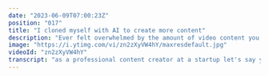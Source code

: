```yaml
---
date: "2023-06-09T07:00:23Z"
position: "017"
title: "I cloned myself with AI to create more content"
description: "Ever felt overwhelmed by the amount of video content you need to create as a professional content creator, marketer, or developer relations team member? What if you could clone yourself and let AI handle the scripting and video production? 🤯\n\nIn this video, I reveal how I used a tool called HeyGen to do just that! Watch as I walk you through creating an AI-generated video with my own avatar and voice. This is not just a gimmick – the results are surprisingly close to reality and improving daily! 🤩\n\n📌 What's covered in this video:\n\nThe challenges of being a content creator in the fast-paced world of marketing and developer relations\n\nHow HeyGen can help you create AI-generated videos with your own avatar and voice\n\nA step-by-step walkthrough of the HeyGen dashboard and the process of creating an AI-generated video\n\nHow to use your own voice or choose from different voices and accents in HeyGen\n\nDon't miss out on this game-changing tool to help you level up your video content production! Try HeyGen for yourself and witness the power of AI in action. 🚀\n\n#AI #HeyGen #VideoProduction\n\nhttps://heygen.com\nWebsite: https://timbenniks.dev\nTwitter: https://twitter.com/timbenniks\nGithub: https://github.com/timbenniks"
image: "https://i.ytimg.com/vi/zn2zXyVW4hY/maxresdefault.jpg"
videoId: "zn2zXyVW4hY"
transcript: "as a professional content creator at a startup let's say you're in a marketing team or in a developer relations team you have to create a ton of video content to see what sticks right you set your strategy at the beginning of let's say a quarter you try out the messaging you do all the different things and once it works you repeat this is kind of the awareness bit of being in marketing right and so me as a devrel I do a lot of these type of videos I make feature videos about the product or subject matter expert discussion videos about certain subjects there's a whole bunch of stuff that you keep having to do and I just don't have enough time in my day to literally do all that content so what if I could clone myself and script these videos and have ai help me out with both the scripts and the video that would be amazing right well it works you're literally looking at my clone right now this is not me you might have seen a little bit of The Uncanny Valley going on right this stuff is getting better and better and today I want to show you how I use the tool called Hey gen to figure all this stuff out alright let's get into it all right so this is the hey gen website and I just went to the features page and so essentially what they do is they you can write some text and then it has your avatar or an avatar that you choose and it will just speak that and look relatively natural and it's very close to being indistinguishable from real and so um you can create your own avatar either a professional one that has like a proper cutout like on a green screen or an avatar light that's the one that I'm using which is literally this video setting and then I get to speak and animate and that's what they actually do for you as well it's very very interesting you can also kind of face swap different faces on videos and even upload a picture that will then be animated in the face based on what you write or add audio to which is ridiculously awesome it actually really works pretty well and so there's lots of um different extra tools that they have for like different languages different voices voice cloning or existing voices different you know tools to be able to edit your video in the platform I personally don't really use that stuff because I want it to be very much my own custom stuff but you can if you wanted to make a whole um series on teaching something in hey gen completely so let's go into the dashboard and so here you can see this is my avatar I have two of them they call this an avatar light and so um you can see these are literally videos that I recorded for like four or five minutes just me speaking giving some breaks looking into the camera looking away moving my arms a bit and it just gave that to the AI model and it made me work so incredibly well that's exactly it's it's almost me like the lips are not fully the same but give it a few months and it's extremely close and so you can also have an avatar Pro which is you can see a lot of those right you can kind of choose from them and the amazing thing is you can actually type a prompt and give them a different outfit it's ridiculous like all these things are so cool nowadays anyways for me um I tend to use the Avatar lights let's just take this one make a landscape video and so what I tend to do because my voice is weird my accent is weird right I work in English with Americans mainly I live in France but I was born in the Netherlands in Amsterdam so I have a amalgamation of three things in one voice and AI is not ready for that even with a voice clone because they tend to have an American model that I put my tonality on and so if I wanted to I could actually grab my voice and select that and write something out and that would actually work pretty well um however that feels a little bit artificial if you know me if you don't know me I'm just an American or a French speaking guy with my first voice tonality but what I love about what hey Jen has done is you can actually go here and say audio script so you can record something let's say in your laptop clean that up with some other AI tools so it sounds pristine upload it here and it will move the lips according to that and that just works incredibly well and during the viewing of this video while I edit it you will be seeing me and then the AI Avatar speaking what I'm saying now because I have this audio and can just give it to hey Jen and what I'll do as well is I'll just grab this one hit play for a sec so it has actually rendered all of that stuff and so now it has done this and now I can actually hit submit and what it will do now it will actually render a video of me saying that with my voice in an American accent so I'll put that in so you can also hear that a little bit welcome to the new era of video Creation with hey Jen simply type your script to get started um and so this is such a strong technology that I have now cloned myself and if I wanted to I could dive even deeper make different edits in these videos and do the whole thing here but I tend to go to DaVinci Resolve and do my own stuff just because I'm a nerd and I like it but anyways um you should go and try hey Jen if you're a content creator because they keep adding new features like every month and it just gets better and better and better and it's almost ridiculous anyway that's what I wanted to show you today cheers"
---
```


